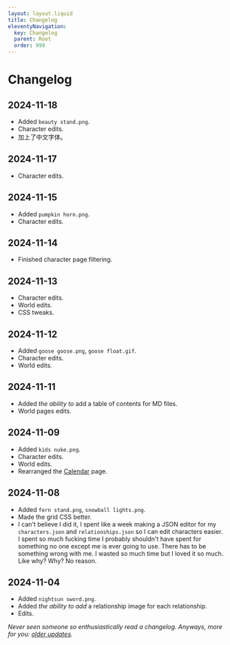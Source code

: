 ```yaml
---
layout: layout.liquid
title: Changelog
eleventyNavigation:
  key: Changelog
  parent: Root
  order: 999
---
```


# Changelog

## 2024-11-18

- Added `beauty stand.png`.
- Character edits.
- 加上了中文字体。

## 2024-11-17

- Character edits.

## 2024-11-15

- Added `pumpkin horn.png`.
- Character edits.

## 2024-11-14

- Finished character page filtering.

## 2024-11-13

- Character edits.
- World edits.
- CSS tweaks.

## 2024-11-12

- Added `goose goose.png`, `goose float.gif`.
- Character edits.
- World edits.

## 2024-11-11

- Added *the ability to* add a table of contents for MD files.
- World pages edits.

## 2024-11-09

- Added `kids nuke.png`.
- Character edits.
- World edits.
- Rearranged the [Calendar](/world/calendar/) page.

## 2024-11-08

- Added `fern stand.png`, `snowball lights.png`.
- Made the grid CSS better.
- I can't believe I did it, I spent like a week making a JSON editor for my `characters.json` and `relationships.json` so I can edit characters easier. I spent so much fucking time I probably shouldn't have spent for something no one except me is ever going to use. There has to be something wrong with me. I wasted so much time but I loved it so much. Like why? Why? No reason.

## 2024-11-04

- Added `nightsun sword.png`.
- Added *the ability to add* a relationship image for each relationship.
- Edits.

*Never seen someone so enthusiastically read a changelog. Anyways, more for you: [older updates](old/).*
